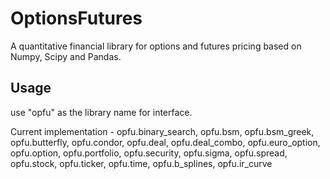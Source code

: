 # OptionsFutures
A quantitative financial library for options and futures pricing based on Numpy, Scipy and Pandas.

## Usage
use "opfu" as the library name for interface.

Current implementation - 
opfu.binary_search, opfu.bsm, opfu.bsm_greek, opfu.butterfly, opfu.condor, opfu.deal, opfu.deal_combo, opfu.euro_option, opfu.option, opfu.portfolio, opfu.security, opfu.sigma, opfu.spread, opfu.stock, opfu.ticker, opfu.time,
opfu.b_splines, opfu.ir_curve
